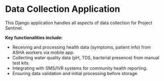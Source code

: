 # Data Collection Application

This Django application handles all aspects of data collection for Project Sentinel.

**Key functionalities include:**
*   Receiving and processing health data (symptoms, patient info) from ASHA workers via mobile app.
*   Collecting water quality data (pH, TDS, bacterial presence) from manual test kits.
*   Integrating with SMS/IVR systems for community health reporting.
*   Ensuring data validation and initial processing before storage.
